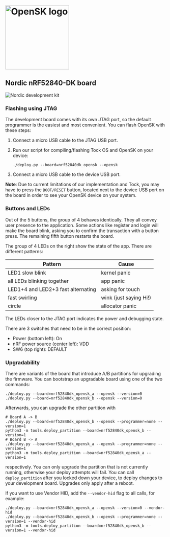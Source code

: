 # <img alt="OpenSK logo" src="../img/OpenSK.svg" width="200px">

## Nordic nRF52840-DK board

![Nordic development kit](../img/devkit_annotated.jpg)

### Flashing using JTAG

The development board comes with its own JTAG port, so the default programmer
is the easiest and most convenient. You can flash OpenSK with these steps:

1.  Connect a micro USB cable to the JTAG USB port.

1.  Run our script for compiling/flashing Tock OS and OpenSK on your device:

    ```shell
    ./deploy.py --board=nrf52840dk_opensk --opensk
    ```

1.  Connect a micro USB cable to the device USB port.

**Note**: Due to current limitations of our implementation and Tock, you may
have to press the `BOOT/RESET` button, located next to the device USB port on
the board in order to see your OpenSK device on your system.

### Buttons and LEDs

Out of the 5 buttons, the group of 4 behaves identically. They all convey user
presence to the application. Some actions like register and login will make the
board blink, asking you to confirm the transaction with a button press. The
remaining fifth button restarts the board.

The group of 4 LEDs on the right show the state of the app. There are different
patterns:

| Pattern                            | Cause                  |
|------------------------------------|------------------------|
| LED1 slow blink                    | kernel panic           |
| all LEDs blinking together         | app panic              |
| LED1+4 and LED2+3 fast alternating | asking for touch       |
| fast swirling                      | wink (just saying Hi!) |
| circle                             | allocator panic        |

The LEDs closer to the JTAG port indicates the power and debugging state.

There are 3 switches that need to be in the correct position:

*   Power (bottom left): On
*   nRF power source (center left): VDD
*   SW6 (top right): DEFAULT

### Upgradability

There are variants of the board that introduce A/B partitions for upgrading the
firmware. You can bootstrap an upgradable board using one of the two commands:

```shell
./deploy.py --board=nrf52840dk_opensk_a --opensk --version=0
./deploy.py --board=nrf52840dk_opensk_b --opensk --version=0
```

Afterwards, you can upgrade the other partition with

```shell
# Board A -> B
./deploy.py --board=nrf52840dk_opensk_b --opensk --programmer=none --version=1
python3 -m tools.deploy_partition --board=nrf52840dk_opensk_b --version=1
# Board B -> A
./deploy.py --board=nrf52840dk_opensk_a --opensk --programmer=none --version=1
python3 -m tools.deploy_partition --board=nrf52840dk_opensk_a --version=1
```

respectively. You can only upgrade the partition that is not currently running,
otherwise your deploy attempts will fail. You can call `deploy_partition` after
you locked down your device, to deploy changes to your development board.
Upgrades only apply after a reboot.

If you want to use Vendor HID, add the `--vendor-hid` flag to all calls,
for example:

```shell
./deploy.py --board=nrf52840dk_opensk_a --opensk --version=0 --vendor-hid
./deploy.py --board=nrf52840dk_opensk_b --opensk --programmer=none --version=1 --vendor-hid
python3 -m tools.deploy_partition --board=nrf52840dk_opensk_b --version=1 --vendor-hid
```
